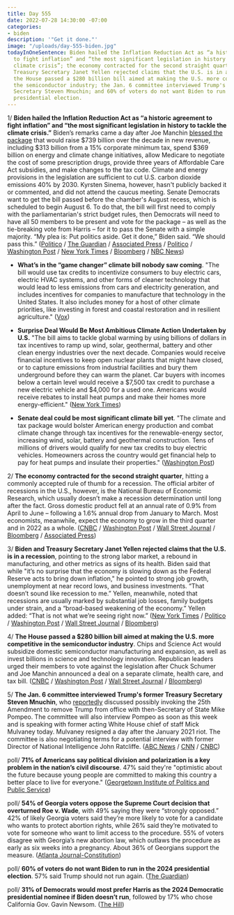 ```yaml
---
title: Day 555
date: 2022-07-28 14:30:00 -07:00
categories:
- biden
description: '"Get it done."'
image: "/uploads/day-555-biden.jpg"
todayInOneSentence: Biden hailed the Inflation Reduction Act as “a historic agreement
  to fight inflation” and “the most significant legislation in history to tackle the
  climate crisis”; the economy contracted for the second straight quarter; Biden and
  Treasury Secretary Janet Yellen rejected claims that the U.S. is in a recession;
  the House passed a $280 billion bill aimed at making the U.S. more competitive in
  the semiconductor industry; the Jan. 6 committee interviewed Trump's former Treasury
  Secretary Steven Mnuchin; and 60% of voters do not want Biden to run in the 2024
  presidential election.
---
```


1/ **Biden hailed the Inflation Reduction Act as “a historic agreement to fight inflation” and “the most significant legislation in history to tackle the climate crisis.”** Biden’s remarks came a day after Joe Manchin [blessed the package](https://whatthefuckjusthappenedtoday.com/2022/07/27/day-554/#4-joe-manchin-%E2%80%93-in-a-sudden-reversal) that would raise $739 billion over the decade in new revenue, including $313 billion from a 15% corporate minimum tax, spend $369 billion on energy and climate change initiatives, allow Medicare to negotiate the cost of some prescription drugs, provide three years of Affordable Care Act subsidies, and make changes to the tax code. Climate and energy provisions in the legislation are sufficient to cut U.S. carbon dioxide emissions 40% by 2030. Kyrsten Sinema, however, hasn't publicly backed it or commented, and did not attend the caucus meeting. Senate Democrats want to get the bill passed before the chamber's August recess, which is scheduled to begin August 6. To do that, the bill will first need to comply with the parliamentarian's strict budget rules, then Democrats will need to have all 50 members to be present and vote for the package – as well as the tie-breaking vote from Harris – for it to pass the Senate with a simple majority. “My plea is: Put politics aside. Get it done,” Biden said. “We should pass this.” ([Politico](https://www.politico.com/news/2022/07/28/democrats-climate-tax-health-care-bill-recess-00048459) / [The Guardian](https://www.theguardian.com/us-news/live/2022/jul/28/joe-manchin-biden-democrats-climate-spending-bill-latest) / [Associated Press](https://apnews.com/article/inflation-technology-health-climate-and-environment-c62a6ea7beb1b570fd510336212e49be) / [Politico](https://www.politico.com/news/2022/07/28/biden-democrats-climate-taxes-health-care-00048495) / [Washington Post](https://www.washingtonpost.com/us-policy/2022/07/28/democrats-manchin-spending-deal-climate/) / [New York Times](https://www.nytimes.com/2022/07/28/us/politics/manchin-schumer-climate-tax-deal.html) / [Bloomberg](https://www.bloomberg.com/news/articles/2022-07-28/senate-deal-puts-us-back-in-climate-fight-with-huge-emissions-cuts?srnd=premium&sref=MIBMEEoj) / [NBC News](https://www.nbcnews.com/politics/congress/schumer-urges-senate-pass-deal-manchin-august-recess-rcna40446))

* **What’s in the “game changer” climate bill nobody saw coming**. "The bill would use tax credits to incentivize consumers to buy electric cars, electric HVAC systems, and other forms of cleaner technology that would lead to less emissions from cars and electricity generation, and includes incentives for companies to manufacture that technology in the United States. It also includes money for a host of other climate priorities, like investing in forest and coastal restoration and in resilient agriculture." ([Vox](https://www.vox.com/policy-and-politics/2022/7/28/23281757/whats-in-climate-bill-inflation-reduction-act?scrolla=5eb6d68b7fedc32c19ef33b4))

* **Surprise Deal Would Be Most Ambitious Climate Action Undertaken by U.S.** "The bill aims to tackle global warming by using billions of dollars in tax incentives to ramp up wind, solar, geothermal, battery and other clean energy industries over the next decade. Companies would receive financial incentives to keep open nuclear plants that might have closed, or to capture emissions from industrial facilities and bury them underground before they can warm the planet. Car buyers with incomes below a certain level would receive a $7,500 tax credit to purchase a new electric vehicle and $4,000 for a used one. Americans would receive rebates to install heat pumps and make their homes more energy-efficient." ([New York Times](https://www.nytimes.com/2022/07/28/climate/climate-change-deal-manchin.html))

* **Senate deal could be most significant climate bill yet**. "The climate and tax package would bolster American energy production and combat climate change through tax incentives for the renewable-energy sector, increasing wind, solar, battery and geothermal construction. Tens of millions of drivers would qualify for new tax credits to buy electric vehicles. Homeowners across the country would get financial help to pay for heat pumps and insulate their properties." ([Washington Post](https://www.washingtonpost.com/climate-environment/2022/07/28/senate-manchin-climate-deal/))

2/ **The economy contracted for the second straight quarter**, hitting a commonly accepted rule of thumb for a recession. The official arbiter of recessions in the U.S., however, is the National Bureau of Economic Research, which usually doesn’t make a recession determination until long after the fact. Gross domestic product fell at an annual rate of 0.9% from April to June – following a 1.6% annual drop from January to March. Most economists, meanwhile, expect the economy to grow in the third quarter and in 2022 as a whole. ([CNBC](https://www.cnbc.com/2022/07/28/gdp-q2-.html) / [Washington Post](https://www.washingtonpost.com/business/2022/07/28/gdp-q2-2022-economy-recession/) / [Wall Street Journal](https://www.wsj.com/articles/us-q2-gdp-growth-economy-11658981184?mod=hp_lead_pos2) / [Bloomberg](https://www.bloomberg.com/news/articles/2022-07-28/us-economy-shrinks-for-a-second-quarter-raising-recession-odds?srnd=premium&sref=MIBMEEoj) / [Associated Press](https://apnews.com/article/us-economy-shrinks-4ffd93331422cb131a974223dad5825f))

3/ **Biden and Treasury Secretary Janet Yellen rejected claims that the U.S. is in a recession**, pointing to the strong labor market, a rebound in manufacturing, and other metrics as signs of its health. Biden said that while "it’s no surprise that the economy is slowing down as the Federal Reserve acts to bring down inflation," he pointed to strong job growth, unemployment at near record lows, and business investments. “That doesn’t sound like recession to me.” Yellen, meanwhile, noted that recessions are usually marked by substantial job losses, family budgets under strain, and a “broad-based weakening of the economy.” Yellen added: “That is not what we’re seeing right now.” ([New York Times](https://www.nytimes.com/live/2022/07/28/business/gdp-inflation-news) / [Politico](https://www.politico.com/news/2022/07/28/u-s-economy-biden-recession-inflation-data-00048425) / [Washington Post](https://www.washingtonpost.com/politics/2022/07/28/biden-economy-house-chips-xi/) / [Wall Street Journal](https://www.wsj.com/articles/biden-faces-recession-worries-after-six-months-of-economic-contraction-11659015292) / [Bloomberg](https://www.bloomberg.com/news/articles/2022-07-28/technical-recession-sets-up-washington-battle-of-words?srnd=premium&sref=MIBMEEoj))

4/ **The House passed a $280 billion bill aimed at making the U.S. more competitive in the semiconductor industry**. Chips and Science Act would subsidize domestic semiconductor manufacturing and expansion, as well as invest billions in science and technology innovation. Republican leaders urged their members to vote against the legislation after Chuck Schumer and Joe Manchin announced a deal on a separate climate, health care, and tax bill. ([CNBC](https://www.cnbc.com/2022/07/28/china-competitiveness-and-chip-bill-passes-house-goes-to-biden.html) / [Washington Post](https://www.washingtonpost.com/politics/2022/07/28/house-vote-semiconductor-chips-bill/) / [Wall Street Journal](https://www.wsj.com/articles/house-passes-chips-act-to-boost-u-s-semiconductor-production-11659035676?mod=breakingnews) / [Bloomberg](https://www.bloomberg.com/news/articles/2022-07-28/house-sends-52-billion-chip-bill-to-biden-for-his-signature?srnd=politics-vp&sref=MIBMEEoj))

5/ **The Jan. 6 committee interviewed Trump's former Treasury Secretary Steven Mnuchin**, who [reportedly](https://whatthefuckjusthappenedtoday.com/2021/01/08/day-1450/#treasury-secretary-steven-mnuchin-an) discussed possibly invoking the 25th Amendment to remove Trump from office with then-Secretary of State Mike Pompeo. The committee will also interview Pompeo as soon as this week and is speaking with former acting White House chief of staff Mick Mulvaney today. Mulvaney resigned a day after the January 2021 riot. The committee is also negotiating terms for a potential interview with former Director of National Intelligence John Ratcliffe. ([ABC News](https://abcnews.go.com/US/jan-committee-deepens-probe-trump-cabinet-sources/story?id=87547851) / [CNN](https://www.cnn.com/2022/07/28/politics/january-6-mnuchin-25th-amendment/index.html) / [CNBC](https://www.cnbc.com/2022/07/28/former-trump-white-house-chief-of-staff-mick-mulvaney-to-meet-with-jan-6-capitol-riot-committee.html))

poll/ **71% of Americans say political division and polarization is a key problem in the nation’s civil discourse**. 47% said they're "optimistic about the future because young people are committed to making this country a better place to live for everyone." ([Georgetown Institute of Politics and Public Service](https://politics.georgetown.edu/2022/07/28/july-2022-battleground-civility-poll/))

poll/ **54% of Georgia voters oppose the Supreme Court decision that overturned Roe v. Wade**, with 49% saying they were “strongly opposed.” 42% of likely Georgia voters said they’re more likely to vote for a candidate who wants to protect abortion rights, while 26% said they’re motivated to vote for someone who want to limit access to the procedure. 55% of voters disagree with Georgia’s new abortion law, which outlaws the procedure as early as six weeks into a pregnancy. About 36% of Georgians support the measure. ([Atlanta Journal-Constitution](https://www.ajc.com/politics/ajc-poll-most-voters-oppose-restrictions-on-abortion-georgias-new-ban/T3NZRD6HEVEE7PLGHKKQ4Y7H4Y/))

poll/ **60% of voters do not want Biden to run in the 2024 presidential election**. 57% said Trump should not run again. ([The Guardian](https://www.theguardian.com/us-news/2022/jul/28/biden-trump-2024-president-election-poll))

poll/ **31% of Democrats would most prefer Harris as the 2024 Democratic presidential nominee if Biden doesn’t run**, followed by 17% who chose California Gov. Gavin Newsom. ([The Hill](https://thehill.com/homenews/campaign/3576769-harris-newsom-top-list-of-democratic-preferences-if-biden-doesnt-run-poll/))